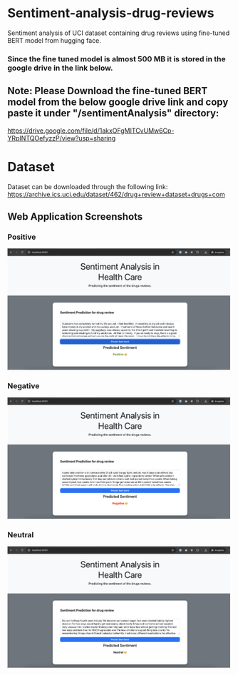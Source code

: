 # Sentiment-analysis-drug-reviews
Sentiment analysis of UCI dataset containing drug reviews using fine-tuned BERT model from hugging face.

### Since the fine tuned model is almost 500 MB it is stored in the google drive in the link below.

## Note: Please Download the fine-tuned BERT model from the below google drive link and copy paste it under "/sentimentAnalysis" directory:
https://drive.google.com/file/d/1akxOFgMITCvUMw6Cp-YRpINTQOefyzzP/view?usp=sharing

# Dataset 
Dataset can be downloaded through the following link:
https://archive.ics.uci.edu/dataset/462/drug+review+dataset+drugs+com

## Web Application Screenshots

### Positive
<img src="screenshots/Positive.png" width="500" />

### Negative
<img src="screenshots/Negative.png" width="500" />

### Neutral
<img src="screenshots/Neutral.png" width="500" />

